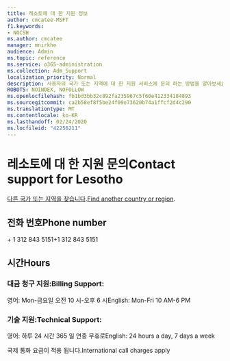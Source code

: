 ```yaml
---
title: 레소토에 대 한 지원 정보
author: cmcatee-MSFT
f1.keywords:
- NOCSH
ms.author: cmcatee
manager: mnirkhe
audience: Admin
ms.topic: reference
ms.service: o365-administration
ms.collection: Adm_Support
localization_priority: Normal
description: 사용자의 국가 또는 지역에 대 한 지원 서비스에 문의 하는 방법을 알아보세요.
ROBOTS: NOINDEX, NOFOLLOW
ms.openlocfilehash: fb1bd3bb32c892fa235967c5f60e412334184893
ms.sourcegitcommit: ca2b58ef8f5be24f09e73620b74a1ffcf2d4c290
ms.translationtype: MT
ms.contentlocale: ko-KR
ms.lasthandoff: 02/24/2020
ms.locfileid: "42256211"
---
```

# <a name="contact-support-for-lesotho"></a><span data-ttu-id="9efa3-103">레소토에 대 한 지원 문의</span><span class="sxs-lookup"><span data-stu-id="9efa3-103">Contact support for Lesotho</span></span>

<span data-ttu-id="9efa3-104">[다른 국가 또는 지역을 찾습니다](../contact-support-for-business-products.md).</span><span class="sxs-lookup"><span data-stu-id="9efa3-104">[Find another country or region](../contact-support-for-business-products.md).</span></span>

## <a name="phone-number"></a><span data-ttu-id="9efa3-105">전화 번호</span><span class="sxs-lookup"><span data-stu-id="9efa3-105">Phone number</span></span>
<span data-ttu-id="9efa3-106">+ 1 312 843 5151</span><span class="sxs-lookup"><span data-stu-id="9efa3-106">+1 312 843 5151</span></span>

## <a name="hours"></a><span data-ttu-id="9efa3-107">시간</span><span class="sxs-lookup"><span data-stu-id="9efa3-107">Hours</span></span>
### <a name="billing-support"></a><span data-ttu-id="9efa3-108">대금 청구 지원:</span><span class="sxs-lookup"><span data-stu-id="9efa3-108">Billing Support:</span></span>

<span data-ttu-id="9efa3-109">영어: Mon-금요일 오전 10 시-오후 6 시</span><span class="sxs-lookup"><span data-stu-id="9efa3-109">English: Mon-Fri 10 AM-6 PM</span></span>

### <a name="technical-support"></a><span data-ttu-id="9efa3-110">기술 지원:</span><span class="sxs-lookup"><span data-stu-id="9efa3-110">Technical Support:</span></span>

<span data-ttu-id="9efa3-111">영어: 하루 24 시간 365 일 연중 무휴로</span><span class="sxs-lookup"><span data-stu-id="9efa3-111">English: 24 hours a day, 7 days a week</span></span>

<span data-ttu-id="9efa3-112">국제 통화 요금이 적용 됩니다.</span><span class="sxs-lookup"><span data-stu-id="9efa3-112">International call charges apply</span></span>